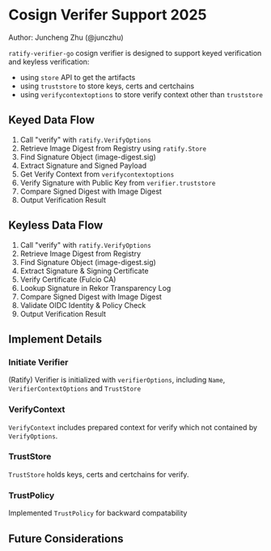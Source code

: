 # Cosign Verifer Support 2025

Author: Juncheng Zhu (@junczhu)

`ratify-verifier-go` cosign verifier is designed to support keyed verification and keyless verification:

- using `store` API to get the artifacts
- using `truststore` to store keys, certs and certchains
- using `verifycontextoptions` to store verify context other than `truststore`

## Keyed Data Flow

1. Call "verify" with `ratify.VerifyOptions`
2. Retrieve Image Digest from Registry using `ratify.Store`
3. Find Signature Object (image-digest.sig)
4. Extract Signature and Signed Payload
5. Get Verify Context from `verifycontextoptions`
6. Verify Signature with Public Key from `verifier.truststore`
7. Compare Signed Digest with Image Digest
8. Output Verification Result

## Keyless Data Flow

1. Call "verify" with `ratify.VerifyOptions`
2. Retrieve Image Digest from Registry
3. Find Signature Object (image-digest.sig)
4. Extract Signature & Signing Certificate
5. Verify Certificate (Fulcio CA)
6. Lookup Signature in Rekor Transparency Log
7. Compare Signed Digest with Image Digest
8. Validate OIDC Identity & Policy Check
9. Output Verification Result

## Implement Details

### Initiate Verifier

(Ratify) Verifier is initialized with `verifierOptions`, including `Name`, `VerifierContextOptions` and `TrustStore`

### VerifyContext

`VerifyContext` includes prepared context for verify which not contained by `VerifyOptions`.

### TrustStore

`TrustStore` holds keys, certs and certchains for verify.

### TrustPolicy

Implemented `TrustPolicy` for backward compatability

## Future Considerations
